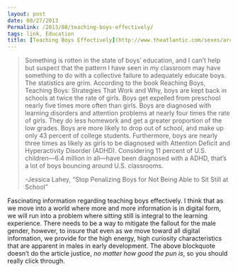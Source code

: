 ```yaml
---
layout: post
date: 08/27/2013
Permalink: /2013/08/teaching-boys-effectively/
tags: link, Education
title: [Teaching Boys Effectively](http://www.theatlantic.com/sexes/archive/2013/06/stop-penalizing-boys-for-not-being-able-to-sit-still-at-school/276976/)
---
```


<blockquote>
  <p>Something is rotten in the state of boys&#8217; education, and I can&#8217;t help but suspect that the pattern I have seen in my classroom may have something to do with a collective failure to adequately educate boys. The statistics are grim. According to the book Reaching Boys, Teaching Boys: Strategies That Work and Why, boys are kept back in schools at twice the rate of girls. Boys get expelled from preschool nearly five times more often than girls. Boys are diagnosed with learning disorders and attention problems at nearly four times the rate of girls. They do less homework and get a greater proportion of the low grades. Boys are more likely to drop out of school, and make up only 43 percent of college students. Furthermore, boys are nearly three times as likely as girls to be diagnosed with Attention Deficit and Hyperactivity Disorder (ADHD). Considering 11 percent of U.S. children&#8212;6.4 million in all&#8212;have been diagnosed with a ADHD, that&#8217;s a lot of boys bouncing around U.S. classrooms.</p>
  
  <p>-Jessica Lahey, &#8220;Stop Penalizing Boys for Not Being Able to Sit Still at School&#8221;</p>
</blockquote>

<p>Fascinating information regarding teaching boys effectively. I think that as we move into a world where more and more information is in digital form, we will run into a problem where sitting still is integral to the learning experience. There needs to be a way to mitigate the fallout for the male gender, however, to insure that even as we move toward all digital information, we provide for the high energy, high curiosity characteristics that are apparent in males in early development. The above blockquote doesn&#8217;t do the article justice, <em>no matter how good the pun is</em>, so you should really click through.</p>